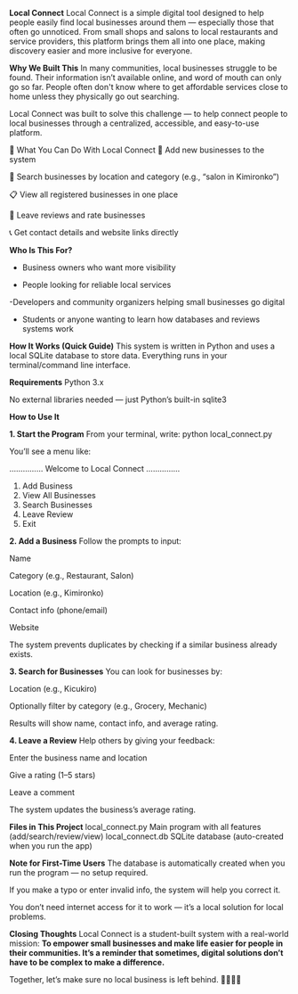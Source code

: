 **Local Connect**
Local Connect is a simple digital tool designed to help people easily find local businesses around them — especially those that often go unnoticed. From small shops and salons to local restaurants and service providers, this platform brings them all into one place, making discovery easier and more inclusive for everyone.

**Why We Built This**
In many communities, local businesses struggle to be found. Their information isn’t available online, and word of mouth can only go so far. People often don't know where to get affordable services close to home unless they physically go out searching.

Local Connect was built to solve this challenge — to help connect people to local businesses through a centralized, accessible, and easy-to-use platform.

🎯 What You Can Do With Local Connect
🏪 Add new businesses to the system

🔎 Search businesses by location and category (e.g., “salon in Kimironko”)

📋 View all registered businesses in one place

🌟 Leave reviews and rate businesses

📞 Get contact details and website links directly

**Who Is This For?**
- Business owners who want more visibility

- People looking for reliable local services

 -Developers and community organizers helping small businesses go digital

- Students or anyone wanting to learn how databases and reviews systems work

**How It Works (Quick Guide)**
This system is written in Python and uses a local SQLite database to store data. Everything runs in your terminal/command line interface.

**Requirements**
Python 3.x

No external libraries needed — just Python’s built-in sqlite3

**How to Use It**

**1. Start the Program**
From your terminal, write:
python local_connect.py

You’ll see a menu like:

…………… Welcome to Local Connect ……………
1. Add Business
2. View All Businesses
3. Search Businesses
4. Leave Review
5. Exit

**2. Add a Business**
Follow the prompts to input:

Name

Category (e.g., Restaurant, Salon)

Location (e.g., Kimironko)

Contact info (phone/email)

Website

The system prevents duplicates by checking if a similar business already exists.

**3. Search for Businesses**
You can look for businesses by:

Location (e.g., Kicukiro)

Optionally filter by category (e.g., Grocery, Mechanic)

Results will show name, contact info, and average rating.

**4. Leave a Review**
Help others by giving your feedback:

Enter the business name and location

Give a rating (1–5 stars)

Leave a comment

The system updates the business’s average rating.

**Files in This Project**
local_connect.py	Main program with all features (add/search/review/view)
local_connect.db	SQLite database (auto-created when you run the app)

**Note for First-Time Users**
The database is automatically created when you run the program — no setup required.

If you make a typo or enter invalid info, the system will help you correct it.

You don’t need internet access for it to work — it’s a local solution for local problems.

**Closing Thoughts**
Local Connect is a student-built system with a real-world mission:
**To empower small businesses and make life easier for people in their communities. It’s a reminder that sometimes, digital solutions don’t have to be complex to make a difference.**

Together, let’s make sure no local business is left behind. 🫱🏽‍🫲🏾
